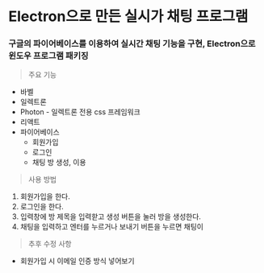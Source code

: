 Electron으로 만든 실시가 채팅 프로그램
====================

### 구글의 파이어베이스를 이용하여 실시간 채팅 기능을 구현, Electron으로 윈도우 프로그램 패키징

> 주요 기능

* 바벨
* 일렉트론
*  Photon - 일렉트론 전용 css 프레임워크
* 리액트
* 파이어베이스
  * 회원가입
  * 로그인
  * 채팅 방 생성, 이용

> 사용 방법

1. 회원가입을 한다.
2. 로그인을 한다.
3. 입력창에 방 제목을 입력핟고 생성 버튼을 눌러 방을 생성한다.
4. 채팅을 입력하고 엔터를 누르거나 보내기 버튼을 누르면 채팅이 

> 추후 수정 사항

* 회원가입 시 이메일 인증 방식 넣어보기
